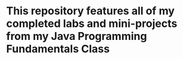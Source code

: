 # This repository features all of my completed labs and mini-projects from my Java Programming Fundamentals Class
